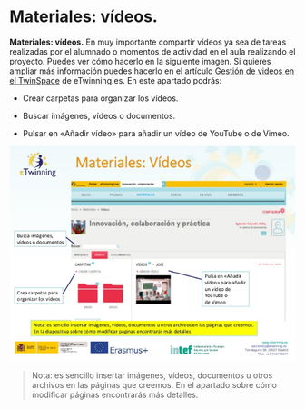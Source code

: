 
# Materiales: vídeos.


**Materiales: vídeos.** En muy importante compartir vídeos ya sea de tareas realizadas por el alumnado o momentos de actividad en el aula realizando el proyecto. Puedes ver cómo hacerlo en la siguiente imagen. Si quieres ampliar más información puedes hacerlo en el artículo [Gestión de videos en el TwinSpace](http://www.etwinning.es/es/formacion/minitutoriales/995-gestion-de-videos-en-el-twinspace) de eTwinning.es. En este apartado podrás:



* Crear carpetas para organizar los vídeos.


* Buscar imágenes, vídeos o documentos.


* Pulsar en «Añadir vídeo» para añadir un vídeo de YouTube o de Vimeo.

![eTwinning.es](img/scale-partido-al-twinspace-7-638.jpg)

> Nota: es sencillo insertar imágenes, vídeos, documentos u otros archivos en las páginas que creemos. En el apartado sobre cómo modificar páginas encontrarás más detalles.
